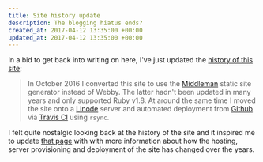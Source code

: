 ```yaml
---
title: Site history update
description: The blogging hiatus ends?
created_at: 2017-04-12 13:35:00 +00:00
updated_at: 2017-04-12 13:35:00 +00:00
---
```


In a bid to get back into writing on here, I've just updated the [history of this site][history]:

> In October 2016 I converted this site to use the [Middleman][] static site generator instead of Webby. The latter hadn't been updated in many years and only supported Ruby v1.8. At around the same time I moved the site onto a [Linode][] server and automated deployment from [Github][] via [Travis CI][] using `rsync`.

I felt quite nostalgic looking back at the history of the site and it inspired me to update [that page][history] with with more information about how the hosting, server provisioning and deployment of the site has changed over the years.

[history]: /history
[Rackspace]: https://www.rackspace.com/
[Middleman]: https://middlemanapp.com/
[Linode]: https://www.linode.com/
[Github]: https://github.com/floehopper/jamesmead.org
[Travis CI]: https://travis-ci.org/floehopper/jamesmead.org
